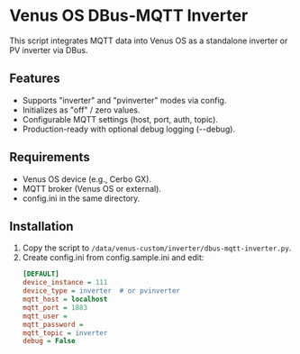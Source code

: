 # Venus OS DBus-MQTT Inverter

This script integrates MQTT data into Venus OS as a standalone inverter or PV inverter via DBus.

## Features
- Supports "inverter" and "pvinverter" modes via config.
- Initializes as "off" / zero values.
- Configurable MQTT settings (host, port, auth, topic).
- Production-ready with optional debug logging (--debug).

## Requirements
- Venus OS device (e.g., Cerbo GX).
- MQTT broker (Venus OS or external).
- config.ini in the same directory.

## Installation
1. Copy the script to `/data/venus-custom/inverter/dbus-mqtt-inverter.py`.
2. Create config.ini from config.sample.ini and edit:
   ```ini
   [DEFAULT]
   device_instance = 111
   device_type = inverter  # or pvinverter
   mqtt_host = localhost
   mqtt_port = 1883
   mqtt_user = 
   mqtt_password = 
   mqtt_topic = inverter
   debug = False
